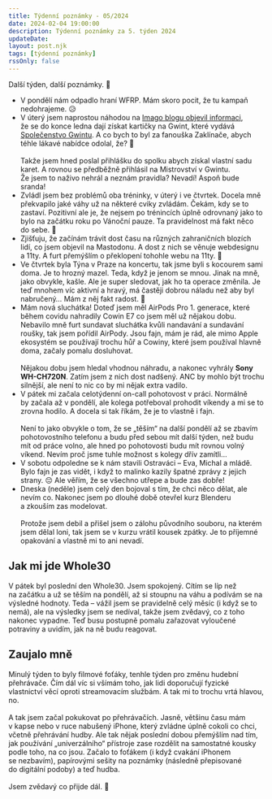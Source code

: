 ```yaml
---
title: Týdenní poznámky - 05/2024
date: 2024-02-04 19:00:00
description: Týdenní poznámky za 5. týden 2024
updateDate:
layout: post.njk
tags: [týdenní poznámky]
rssOnly: false
---
```

Další týden, další poznámky. 🙂

- V pondělí nám odpadlo hraní WFRP. Mám skoro pocit, že tu kampaň nedohrajeme. 😥
- V úterý jsem naprostou náhodou na [Imago blogu objevil informaci](https://www.imago.cz/blog/chces-karty-na-gwint), že se do konce ledna dají získat kartičky na Gwint, které vydává [Společenstvo Gwintu](https://sgwint.cz/). A co bych to byl za fanouška Zaklínače, abych téhle lákavé nabídce odolal, že? 🙂<br><br>
Takže jsem hned poslal přihlášku do spolku abych získal vlastní sadu karet. A rovnou se předběžně přihlásil na Mistrovství v Gwintu.  
Že jsem to naživo nehrál a neznám pravidla? Nevadí! Aspoň bude sranda!
- Zvládl jsem bez problémů oba tréninky, v úterý i ve čtvrtek. Docela mně překvapilo jaké váhy už na některé cviky zvládám. Čekám, kdy se to zastaví. Pozitivní ale je, že nejsem po trénincích úplně odrovnaný jako to bylo na začátku roku po Vánoční pauze. Ta pravidelnost má fakt něco do sebe. 🙂
- Zjišťuju, že začínám trávit dost času na různých zahraničních blozích lidí, co jsem objevil na Mastodonu. A dost z nich se věnuje webdesignu a 11ty. A furt přemýšlím o překlopení tohohle webu na 11ty. 🙂
- Ve čtvrtek byla Týna v Praze na koncertu, tak jsme byli s kocourem sami doma. Je to hrozný mazel. Teda, když je jenom se mnou. Jinak na mně, jako obvykle, kašle. Ale je super sledovat, jak ho ta operace změnila. Je teď mnohem víc aktivní a hravý, má častěji dobrou náladu než aby byl nabručený… Mám z něj fakt radost. 🙂
- Mám nová sluchátka! Doteď jsem měl AirPods Pro 1. generace, které během covidu nahradily Cowin E7 co jsem měl už nějakou dobu. Nebavilo mně furt sundavat sluchátka kvůli nandavání a sundavání roušky, tak jsem pořídil AirPody. Jsou fajn, mám je rád, ale mimo Apple ekosystém se používají trochu hůř a Cowiny, které jsem používal hlavně doma, začaly pomalu dosluhovat.<br><br>
Nějakou dobu jsem hledal vhodnou náhradu, a nakonec vyhrály __Sony WH-CH720N__. Zatím jsem z nich dost nadšený. ANC by mohlo být trochu silnější, ale není to nic co by mi nějak extra vadilo.
- V pátek mi začala celotýdenní on-call pohotovost v práci. Normálně by začala až v pondělí, ale kolega potřeboval prohodit víkendy a mi se to zrovna hodilo. A docela si tak říkám, že je to vlastně i fajn.<br><br>
Není to jako obvykle o tom, že se „těším“ na další pondělí až se zbavím pohotovostního telefonu a budu před sebou mít další týden, než budu mít od práce volno, ale hned po pohotovosti budu mít rovnou volný víkend. Nevím proč jsme tuhle možnost s kolegy dřív zamítli…
- V sobotu odpoledne se k nám stavili Ostraváci – Eva, Michal a mládě. Bylo fajn je zas vidět, i když to malinko kazily špatné zprávy z jejich strany. 😔 Ale věřím, že se všechno utřepe a bude zas dobře! 
- Dneska (neděle) jsem celý den bojoval s tím, že chci něco dělat, ale nevím co. Nakonec jsem po dlouhé době otevřel kurz Blenderu a zkouším zas modelovat.<br><br>
Protože jsem debil a přišel jsem o zálohu původního souboru, na kterém jsem dělal loni, tak jsem se v kurzu vrátil kousek zpátky. Je to příjemné opakování a vlastně mi to ani nevadí. 

## Jak mi jde Whole30
V pátek byl poslední den Whole30. Jsem spokojený. Cítím se líp než na začátku a už se těším na pondělí, až si stoupnu na váhu a podívám se na výsledné hodnoty.
Teda – vážil jsem se pravidelně celý měsíc (i když se to nemá), ale na výsledky jsem se nedíval, takže jsem zvědavý, co z toho nakonec vypadne.
Teď busu postupně pomalu zařazovat vyloučené potraviny a uvidím, jak na ně budu reagovat. 

## Zaujalo mně
Minulý týden to byly filmové foťáky, tenhle týden pro změnu hudební přehrávače.
Čím dál víc si všímám toho, jak lidi doporučují fyzické vlastnictví věcí oproti streamovacím službám. A tak mi to trochu vrtá hlavou, no.<br><br>
A tak jsem začal pokukovat po přehrávačích. Jasně, většinu času mám v kapse nebo v ruce nabušený iPhone, který zvládne úplně cokoli co chci, včetně přehrávání hudby. Ale tak nějak poslední dobou přemýšlím nad tím, jak používání „univerzálního“ přístroje zase rozdělit na samostatné kousky podle toho, na co jsou. Začalo to foťákem (i když cvakání iPhonem se nezbavím), papírovými sešity na poznámky (následně přepisované do digitální podoby) a teď hudba.<br><br>
Jsem zvědavý co přijde dál. 🙂 